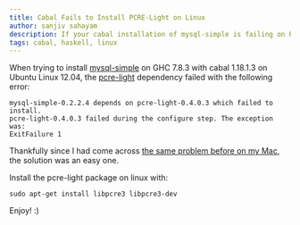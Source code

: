 ```yaml
---
title: Cabal Fails to Install PCRE-Light on Linux
author: sanjiv sahayam
description: If your cabal installation of mysql-simple is failing on PCRE-Light, you may want to install the PCRE library on linux.
tags: cabal, haskell, linux
---
```

When trying to install [mysql-simple](http://hackage.haskell.org/package/mysql-simple-0.2.2.4) on GHC 7.8.3 with cabal 1.18.1.3 on Ubuntu Linux 12.04, the [pcre-light](https://hackage.haskell.org/package/pcre-light) dependency failed with the following error:

    mysql-simple-0.2.2.4 depends on pcre-light-0.4.0.3 which failed to install.
    pcre-light-0.4.0.3 failed during the configure step. The exception was:
    ExitFailure 1

Thankfully since I had come across [the same problem before on my Mac](http://blog.ssanj.net/posts/2014-09-08-cabal-fails-to-install-pcre-light-macosx.html), the solution was an easy one.

Install the pcre-light package on linux with:

    sudo apt-get install libpcre3 libpcre3-dev

Enjoy! :)